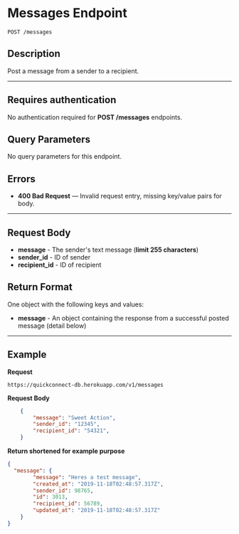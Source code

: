 # Messages Endpoint

```
POST /messages
```

## Description

Post a message from a sender to a recipient.
***

## Requires authentication

No authentication required for **POST /messages** endpoints.

## Query Parameters

No query parameters for this endpoint.

## Errors

- **400 Bad Request** — Invalid request entry, missing key/value pairs for body.

***

## Request Body

- **message** - The sender's text message (**limit 255 characters**)
- **sender_id** - ID of sender
- **recipient_id** - ID of recipient

## Return Format

One object with the following keys and values:
- **message** - An object containing the response from a successful posted message (detail below)

***

## Example

**Request**

```
https://quickconnect-db.herokuapp.com/v1/messages

```
**Request Body**

```json
    {
    	"message": "Sweet Action",
    	"sender_id": "12345",
    	"recipient_id": "54321",
    }
```

**Return shortened for example purpose**

```json
{
  "message": {
        "message": "Heres a test message",
        "created_at": "2019-11-18T02:48:57.317Z",
        "sender_id": 98765,
        "id": 3013,
        "recipient_id": 56789,
        "updated_at": "2019-11-18T02:48:57.317Z"
    }
}
```

